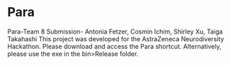 # Para
Para-Team 8 Submission- Antonia Fetzer, Cosmin Ichim, Shirley Xu, Taiga Takahashi
This project was developed for the AstraZeneca Neurodiversity Hackathon. 
Please download and access the Para shortcut. Alternatively, please use the exe in the bin>Release folder.

